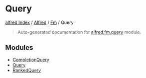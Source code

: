 # Query

[alfred Index](../../../README.md#alfred-index) /
[Alfred](../../index.md#alfred) /
[Fm](../index.md#fm) /
Query

> Auto-generated documentation for [alfred.fm.query](https://github.com/BatsResearch/alfred/blob/main/alfred/fm/query/__init__.py) module.

## Modules

- [CompletionQuery](./completion_query.md)
- [Query](./query.md)
- [RankedQuery](./ranked_query.md)
